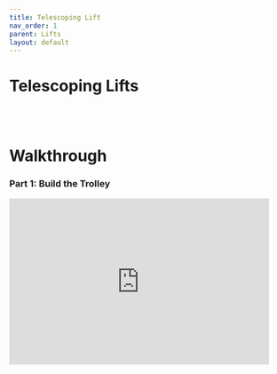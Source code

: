 ```yaml
---
title: Telescoping Lift
nav_order: 1
parent: Lifts
layout: default
---
```


# Telescoping Lifts

<br><br>

# Walkthrough

### Part 1: Build the Trolley

<iframe src="https://docs.google.com/presentation/d/e/2PACX-1vQ2o6kOxcAJRcap8FpCQ8FFV9bo7YNwBRofgWaiZzfyEG595Ha9ZWWMIrE9zKFEYwCeUklOwhfSS0Wh/embed?loop=true" frameborder="0" width="468" height="299" allowfullscreen="true" mozallowfullscreen="true" webkitallowfullscreen="true"></iframe>

<br><br>

